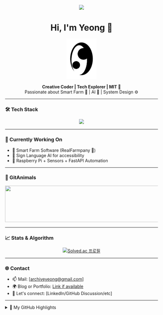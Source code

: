 <!-- Profile README for @0package -->

<!--![header](https://capsule-render.vercel.app/api?type=egg&color=auto&height=300&section=header&text=Hong%20Shin%20Yeong&fontSize=90&animation=fadeIn)-->
<p align="center">
  <img src="https://capsule-render.vercel.app/api?type=egg&color=auto&height=300&section=header&text=Hong%20Shin%20Yeong&fontSize=90&animation=fadeIn" />
</p>



<h1 align="center">Hi, I'm Yeong 👋</h1>

<div align="center">
  <picture>
    <source srcset="yeong_icon_white.png" media="(prefers-color-scheme: dark)">
    <source srcset="yeong_icon_black.png" media="(prefers-color-scheme: light)">
    <img src="yeong_icon_black.png" width="100" alt="yeong icon" />
  </picture>
</div>

<p align="center">
  <b>Creative Coder | Tech Explorer | MIT 🧠</b><br/>
  Passionate about Smart Farm 🌱 | AI 🤖 | System Design ⚙️
</p>

---

### 🛠️ Tech Stack

<div align="center">
  <img src="https://skillicons.dev/icons?i=c,js,python,raspberrypi,mysql,git" />
</div>

<!--
<div align="center">
  <img src="https://skillicons.dev/icons?i=js,ts,nodejs,react,python,raspberrypi,fastapi,mysql,git" />
</div>
-->
---

### 🧬 Currently Working On

- 🚀 Smart Farm Software (RealFarmpany 🌿)
- 🧩 Sign Language AI for accessibility
- 🤖 Raspberry Pi + Sensors + FastAPI Automation

---

### 🐾 GitAnimals

<p align="center">
  <a href="https://www.gitanimals.org/en_US?utm_medium=image&utm_source=0package&utm_content=line">
    <img src="https://render.gitanimals.org/lines/0package?pet-id=738589752768121552" width="600" height="120" />
  </a>
</p>

---

### 📈 Stats & Algorithm

<div align="center">
  <a href="https://solved.ac/hongsieey02/">
    <img src="http://mazassumnida.wtf/api/v2/generate_badge?boj=hongsieey02" alt="Solved.ac 프로필" />
  </a>
</div>

---

### 🌐 Contact

- 📫 Mail: [archiveyeong@gmail.com]
- 🌍 Blog or Portfolio: [Link if available](https://myscoreis-c.tistory.com/)
- 🤝 Let's connect: [LinkedIn/GitHub Discussion/etc]

---

<details>
  <summary>📁 My GitHub Highlights</summary>

  - 🌱 I love contributing to open source
  - 💬 Always curious about system design patterns
  - ✨ Building projects that matter

</details>
